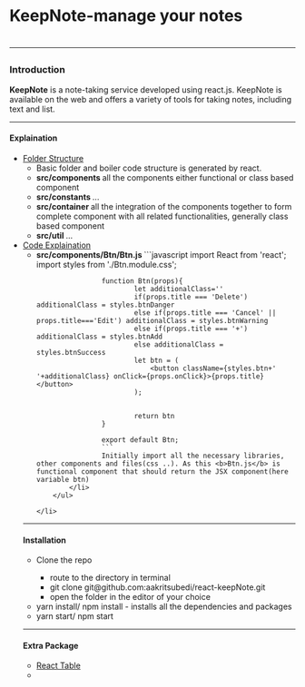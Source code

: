 <h1>KeepNote-manage your notes<h1>
<hr>
<h3>Introduction</h3>
<p>
    <b>KeepNote</b> is a note-taking service developed using react.js. KeepNote is available on the web and offers a variety of tools for taking notes, including text and list.
</p>
<hr>
<h4>Explaination</h4>
<ul>
    <li>
        <u>Folder Structure</u>
        <ul>
            <li>Basic folder and boiler code structure is generated by react.</li>
            <li><b>src/components </b> all the components either functional or class based component</li>
            <li><b>src/constants </b> ...</li>
            <li><b>src/container </b> all the integration of the components together to form complete component with all related functionalities, generally class based component</li>
            <li><b>src/util </b> ...</li>
        </ul>
    </li>
    <li>
        <u>Code Explaination</u>
        <ul>
            <li>
                <b>src/components/Btn/Btn.js </b>
                ```javascript
                    import React from 'react';
                    import styles from './Btn.module.css';

                    function Btn(props){
                            let additionalClass=''
                            if(props.title === 'Delete') additionalClass = styles.btnDanger
                            else if(props.title === 'Cancel' || props.title==='Edit') additionalClass = styles.btnWarning
                            else if(props.title === '+') additionalClass = styles.btnAdd
                            else additionalClass = styles.btnSuccess 
                            let btn = (
                                <button className={styles.btn+' '+additionalClass} onClick={props.onClick}>{props.title}</button>
                            );
                            
                            
                            return btn
                    }

                    export default Btn;
                    ```
                    Initially import all the necessary libraries, other components and files(css ..). As this <b>Btn.js</b> is functional component that should return the JSX component(here variable btn) 
            </li>
        </ul>

    </li>

</ul>
<hr>
<h4>Installation</h4>
<ul>
    <li>Clone the repo</li>
    <ul>
        <li>route to the directory in terminal</li>
        <li>git clone git@github.com:aakritsubedi/react-keepNote.git</li>
        <li>open the folder in the editor of your choice</li> 
    </ul>
    <li>yarn install/ npm install - installs all the dependencies and packages</li>
    <li>yarn start/ npm start</li>
</ul>
<hr>
<h4>Extra Package</h4>
<ul>
    <li><a href='https://github.com/tannerlinsley/react-table'>React Table</a><li>
</ul>